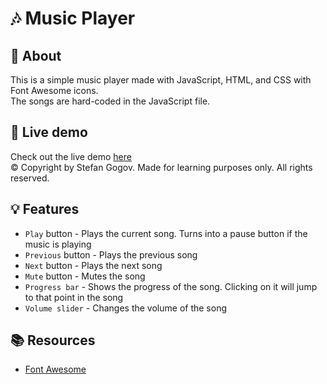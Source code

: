 # 🎶 Music Player

## 📖 About

This is a simple music player made with JavaScript, HTML, and CSS with Font Awesome icons. <br> The songs are hard-coded in the JavaScript file.

## 🔴 Live demo

Check out the live demo [here](https://stekatag.github.io/music-player/) <br>
© Copyright by Stefan Gogov. Made for learning purposes only. All rights reserved.

## 💡 Features

- `Play` button - Plays the current song. Turns into a pause button if the music is playing
- `Previous` button - Plays the previous song
- `Next` button - Plays the next song
- `Mute` button - Mutes the song
- `Progress bar` - Shows the progress of the song. Clicking on it will jump to that point in the song
- `Volume slider` - Changes the volume of the song

## 📚 Resources

- [Font Awesome](https://fontawesome.com/)
